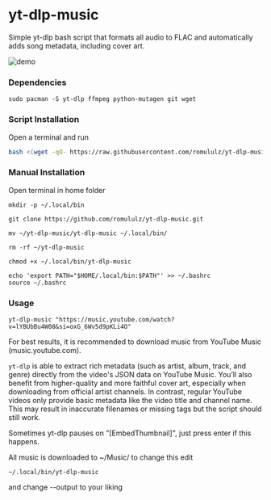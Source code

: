 # yt-dlp-music

Simple yt-dlp bash script that formats all audio to FLAC and automatically adds song metadata, including cover art. 


![demo](https://github.com/user-attachments/assets/be5d3d53-df67-4ff8-8abb-87722262027b)


### Dependencies

```
sudo pacman -S yt-dlp ffmpeg python-mutagen git wget
```

### Script Installation

Open a terminal and run

```bash
bash <(wget -qO- https://raw.githubusercontent.com/romululz/yt-dlp-music/refs/heads/main/yt-dlp-music-script.sh)
```


### Manual Installation

Open terminal in home folder

```
mkdir -p ~/.local/bin
```

```
git clone https://github.com/romululz/yt-dlp-music.git
```

```
mv ~/yt-dlp-music/yt-dlp-music ~/.local/bin/
```

```
rm -rf ~/yt-dlp-music
```

```
chmod +x ~/.local/bin/yt-dlp-music
```

```
echo 'export PATH="$HOME/.local/bin:$PATH"' >> ~/.bashrc
source ~/.bashrc
```

### Usage

```
yt-dlp-music "https://music.youtube.com/watch?v=lYBUbBu4W08&si=oxG_6Wv5d9pKLi4O"
```
For best results, it is recommended to download music from YouTube Music (music.youtube.com).

```yt-dlp``` is able to extract rich metadata (such as artist, album, track, and genre) directly from the video's JSON data on YouTube Music. You’ll also benefit from higher-quality and more faithful cover art, especially when downloading from official artist channels.
In contrast, regular YouTube videos only provide basic metadata like the video title and channel name. This may result in inaccurate filenames or missing tags but the script should still work.

Sometimes yt-dlp pauses on "[EmbedThumbnail]", just press enter if this happens.

All music is downloaded to ~/Music/ to change this edit 

```
~/.local/bin/yt-dlp-music
```

and change --output to your liking



